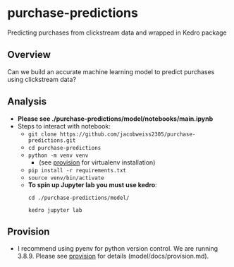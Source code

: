# purchase-predictions
Predicting purchases from clickstream data and wrapped in Kedro package

## Overview
Can we build an accurate machine learning model to predict purchases using clickstream data?

## Analysis
- __Please see ./purchase-predictions/model/notebooks/main.ipynb__
- Steps to interact with notebook:
  - `git clone https://github.com/jacobweiss2305/purchase-predictions.git`
  - `cd purchase-predictions`
  - `python -m venv venv` 
    - (see [provision](./model/docs/provision.md) for virtualenv installation)
  - `pip install -r requirements.txt`
  - `source venv/bin/activate`
  - __To spin up Jupyter lab you must use kedro__:
       ```
       cd ./purchase-predictions/model/

       kedro jupyter lab
       ```
## Provision
- I recommend using pyenv for python version control. We are running 3.8.9. Please see [provision](./model/docs/provision.md) for details (model/docs/provision.md).
